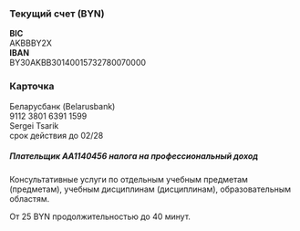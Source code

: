 <h3>Текущий счет (BYN)</h3>
<p>
  <b>BIC</b><br>
  AKBBBY2X<br>
  <b>IBAN</b><br>
  BY30AKBB30140015732780070000<br>
</p>
<p>
<h3>Карточка</h3>
Беларусбанк (Belarusbank)<br>
9112 3801 6391 1599<br>
Sergei Tsarik<br>
срок действия до 02/28<br>
</p>
<h5>Плательщик AA1140456 налога на профессиональный доход</h5>
<p>
Консультативные услуги по отдельным учебным предметам (предметам), учебным дисциплинам (дисциплинам), образовательным областям.
</p>
<p>
От 25 BYN продолжительностью до 40 минут.
</p>

